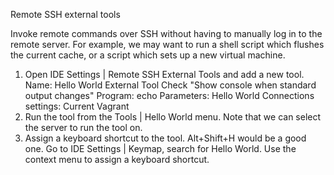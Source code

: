 Remote SSH external tools

Invoke remote commands over SSH without having to manually log in to the remote server.
For example, we may want to run a shell script which flushes the current cache, or a script which sets up a new virtual machine.

1. Open IDE Settings | Remote SSH External Tools and add a new tool.
   Name: Hello World External Tool
   Check "Show console when standard output changes"
   Program: echo
   Parameters: Hello World
   Connections settings: Current Vagrant
2. Run the tool from the Tools | Hello World menu.
   Note that we can select the server to run the tool on.
3. Assign a keyboard shortcut to the tool. Alt+Shift+H would be a good one.
   Go to IDE Settings | Keymap, search for Hello World.
   Use the context menu to assign a keyboard shortcut.
